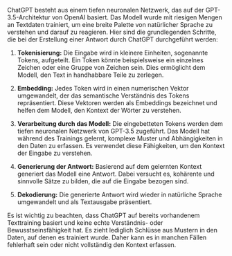 ChatGPT besteht aus einem tiefen neuronalen Netzwerk, das auf der GPT-3.5-Architektur von OpenAI basiert. Das Modell wurde mit riesigen Mengen an Textdaten trainiert, um eine breite Palette von natürlicher Sprache zu verstehen und darauf zu reagieren. Hier sind die grundlegenden Schritte, die bei der Erstellung einer Antwort durch ChatGPT durchgeführt werden:

1. **Tokenisierung:** Die Eingabe wird in kleinere Einheiten, sogenannte Tokens, aufgeteilt. Ein Token könnte beispielsweise ein einzelnes Zeichen oder eine Gruppe von Zeichen sein. Dies ermöglicht dem Modell, den Text in handhabbare Teile zu zerlegen.

2. **Embedding:** Jedes Token wird in einen numerischen Vektor umgewandelt, der das semantische Verständnis des Tokens repräsentiert. Diese Vektoren werden als Embeddings bezeichnet und helfen dem Modell, den Kontext der Wörter zu verstehen.

3. **Verarbeitung durch das Modell:** Die eingebetteten Tokens werden dem tiefen neuronalen Netzwerk von GPT-3.5 zugeführt. Das Modell hat während des Trainings gelernt, komplexe Muster und Abhängigkeiten in den Daten zu erfassen. Es verwendet diese Fähigkeiten, um den Kontext der Eingabe zu verstehen.

4. **Generierung der Antwort:** Basierend auf dem gelernten Kontext generiert das Modell eine Antwort. Dabei versucht es, kohärente und sinnvolle Sätze zu bilden, die auf die Eingabe bezogen sind.

5. **Dekodierung:** Die generierte Antwort wird wieder in natürliche Sprache umgewandelt und als Textausgabe präsentiert.

Es ist wichtig zu beachten, dass ChatGPT auf bereits vorhandenem Texttraining basiert und keine echte Verständnis- oder Bewusstseinsfähigkeit hat. Es zieht lediglich Schlüsse aus Mustern in den Daten, auf denen es trainiert wurde. Daher kann es in manchen Fällen fehlerhaft sein oder nicht vollständig den Kontext erfassen.


